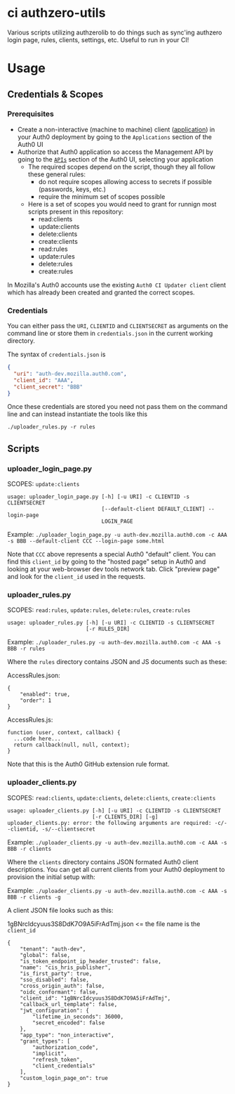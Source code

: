 # ci authzero-utils

Various scripts utilizing authzerolib to do things such as sync'ing authzero login page, rules, clients, settings, etc.
Useful to run in your CI!

# Usage

## Credentials & Scopes

### Prerequisites

* Create a non-interactive (machine to machine) client
  ([application](https://auth0.com/docs/applications)) in your Auth0 deployment
  by going to the `Applications` section of the Auth0 UI
* Authorize that Auth0 application so access the Management API by going to the
  [`APIs`](https://auth0.com/docs/api/info) section of the Auth0 UI, selecting
  your application
  * The required scopes depend on the script, though they all follow these general rules:
    - do not require scopes allowing access to secrets if possible (passwords, keys, etc.)
    - require the minimum set of scopes possible
  * Here is a set of scopes you would need to grant for runnign most scripts present in this repository:
    * read:clients
    * update:clients
    * delete:clients
    * create:clients
    * read:rules
    * update:rules
    * delete:rules
    * create:rules

In Mozilla's Auth0 accounts use the existing `Auth0 CI Updater client` client
which has already been created and granted the correct scopes.

### Credentials

You can either pass the `URI`, `CLIENTID` and `CLIENTSECRET` as arguments on the
command line or store them in `credentials.json` in the current working
directory.

The syntax of `credentials.json` is

```json
{
  "uri": "auth-dev.mozilla.auth0.com",
  "client_id": "AAA",
  "client_secret": "BBB"
}
```

Once these credentials are stored you need not pass them on the command line
and can instead instantiate the tools like this

```
./uploader_rules.py -r rules
```

## Scripts
### uploader_login_page.py
SCOPES: `update:clients`

```
usage: uploader_login_page.py [-h] [-u URI] -c CLIENTID -s CLIENTSECRET
                              [--default-client DEFAULT_CLIENT] --login-page
                              LOGIN_PAGE
```

Example: `./uploader_login_page.py -u auth-dev.mozilla.auth0.com -c AAA -s BBB --default-client CCC --login-page some.html`

Note that `CCC` above represents a special Auth0 "default" client. You can find this `client_id` by going to the "hosted
page" setup in Auth0 and looking at your web-browser dev tools network tab. Click "preview page" and look for the
`client_id` used in the requests.

### uploader_rules.py
SCOPES: `read:rules`, `update:rules`, `delete:rules`, `create:rules`

```
usage: uploader_rules.py [-h] [-u URI] -c CLIENTID -s CLIENTSECRET
                         [-r RULES_DIR]
```

Example: `./uploader_rules.py -u auth-dev.mozilla.auth0.com -c AAA -s BBB -r rules`

Where the `rules` directory contains JSON and JS documents such as these:

AccessRules.json:
```
{
    "enabled": true,
    "order": 1
}
```

AccessRules.js:
```
function (user, context, callback) {
  ...code here...
  return callback(null, null, context);
}

```

Note that this is the Auth0 GitHub extension rule format.

### uploader_clients.py
SCOPES: `read:clients`, `update:clients`, `delete:clients`, `create:clients`
```
usage: uploader_clients.py [-h] [-u URI] -c CLIENTID -s CLIENTSECRET
                           [-r CLIENTS_DIR] [-g]
uploader_clients.py: error: the following arguments are required: -c/--clientid, -s/--clientsecret
```

Example: `./uploader_clients.py -u auth-dev.mozilla.auth0.com -c AAA -s BBB -r clients`

Where the `clients` directory contains JSON formated Auth0 client descriptions. You can get all current clients from
your Auth0 deployment to provision the initial setup with:

Example: `./uploader_clients.py -u auth-dev.mozilla.auth0.com -c AAA -s BBB -r clients -g`

A client JSON file looks such as this:

1gBNrcIdcyuus3S8DdK7O9A5iFrAdTmj.json <= the file name is the `client_id`
```
{
    "tenant": "auth-dev",
    "global": false,
    "is_token_endpoint_ip_header_trusted": false,
    "name": "cis_hris_publisher",
    "is_first_party": true,
    "sso_disabled": false,
    "cross_origin_auth": false,
    "oidc_conformant": false,
    "client_id": "1gBNrcIdcyuus3S8DdK7O9A5iFrAdTmj",
    "callback_url_template": false,
    "jwt_configuration": {
        "lifetime_in_seconds": 36000,
        "secret_encoded": false
    },
    "app_type": "non_interactive",
    "grant_types": [
        "authorization_code",
        "implicit",
        "refresh_token",
        "client_credentials"
    ],
    "custom_login_page_on": true
}
```
